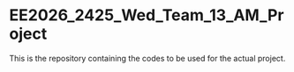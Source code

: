 # EE2026_2425_Wed_Team_13_AM_Project
This is the repository containing the codes to be used for the actual project.
